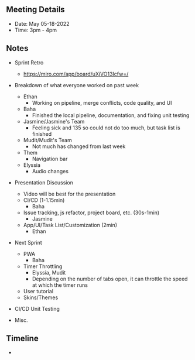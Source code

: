 ## Meeting Details

- Date: May 05-18-2022
- Time: 3pm - 4pm


## Notes

- Sprint Retro
	- https://miro.com/app/board/uXjVO13Icfw=/

- Breakdown of what everyone worked on past week
	- Ethan
		- Working on pipeline, merge conflicts, code quality, and UI
	- Baha
		- Finished the local pipeline, documentation, and fixing unit testing
	- Jasmine/Jasmine's Team
		- Feeling sick and 135 so could not do too much, but task list is finished
	- Mudit/Mudit's Team
		- Not much has changed from last week
	- Them
		- Navigation bar
	- Elyssia
		- Audio changes

- Presentation Discussion
	- Video will be best for the presentation
	- CI/CD (1-1.15min)
		- Baha
	- Issue tracking, js refactor, project board, etc. (30s-1min)
		- Jasmine
	- App/UI/Task List/Customization (2min)
		- Ethan

- Next Sprint
	- PWA
		- Baha
	- Timer Throttling
		- Elyssia, Mudit
		- Depending on the number of tabs open, it can throttle the speed at which the timer runs
	- User tutorial
	- Skins/Themes

- CI/CD Unit Testing

- Misc.

## Timeline

- 

